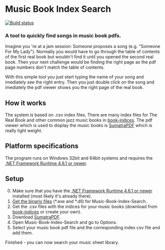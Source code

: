 # Music Book Index Search
[![Build status](https://ci.appveyor.com/api/projects/status/29f755hd7v02tx3c/branch/master?svg=true)](https://ci.appveyor.com/project/Sogolumbo/music-book-index-search/branch/master)
### A tool to quickly find songs in music book pdfs.
Imagine you 're at a jam session: Someone proposes a song (e.g. "Someone For My Lady"). Normally you would have to go through the table of contents of the first real book but wouldn't find it until you opened the second real book. Then your next challenge would be finding the right page as the pdf page numbers don't match the table of contents.

With this simple tool you just start typing the name of your song and imediately see the right entry. Then you just double click on the song and imediately the pdf viewer shows you the right page of the real book.

## How it works
The system is based on .csv index files. There are many index files for The Real Book and other common jazz music books in [book-indices](https://github.com/aspiers/book-indices).
The pdf viewer which is used to display the music books is [SumatraPDF](https://www.sumatrapdfreader.org) which is really light weight.

## Platform specifications
The program runs on Windows 32bit and 64bit systems and requires the [.NET Framework Runtime 4.6.1 or newer](https://www.microsoft.com/net/download/windows).

## Setup
0. Make sure that you have the [.NET Framework Runtime 4.6.1 or newer](https://www.microsoft.com/net/download/windows) installed (most likely it's already there).
1. [Get the binariy files](https://ci.appveyor.com/project/Sogolumbo/music-book-index-search/branch/master) (*.exe and *.dll) for Music-Book-Index-Search.
2. Get the .csv files with the indices for your music books (download from [book-indices](https://github.com/aspiers/book-indices) or create your own).
3. Download [SumatraPDF](https://www.sumatrapdfreader.org).
4. Open Music-Book-Index-Search and go to Options.
5. Select your music book pdf file and the corresponding index csv file and add them.

Finished - you can now search your music sheet library.
